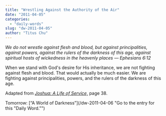 ```yaml
---
title: "Wrestling Against the Authority of the Air"
date: "2011-04-05"
categories: 
  - "daily-words"
slug: "dw-2011-04-05"
author: "Titus Chu"
---
```


_We do not wrestle against flesh and blood, but against principalities, against powers, against the rulers of the darkness of this age, against spiritual hosts of wickedness in the heavenly places_ _— Ephesians 6:12_

When we stand with God's desire for His inheritance, we are not fighting against flesh and blood. That would actually be much easier. We are fighting against principalities, powers, and the rulers of the darkness of this age.

Adapted from _[Joshua: A Life of Service,](/book-joshua "Go to the listing for this book.")_ page 38.

Tomorrow: [“A World of Darkness”](/dw-2011-04-06 "Go to the entry for this "Daily Word."")

